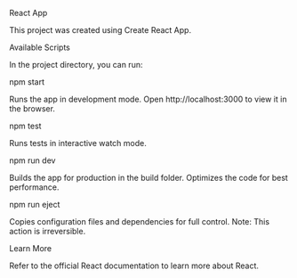 React App

This project was created using Create React App.

Available Scripts

In the project directory, you can run:

npm start

Runs the app in development mode.
Open http://localhost:3000
 to view it in the browser.

npm test

Runs tests in interactive watch mode.

npm run dev

Builds the app for production in the build folder.
Optimizes the code for best performance.

npm run eject

Copies configuration files and dependencies for full control.
Note: This action is irreversible.

Learn More

Refer to the official React documentation to learn more about React.

